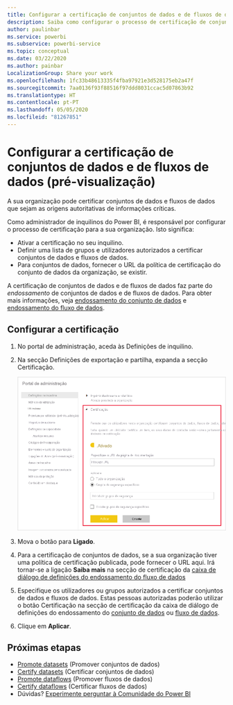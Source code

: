 ```yaml
---
title: Configurar a certificação de conjuntos de dados e de fluxos de dados (pré-visualização)
description: Saiba como configurar o processo de certificação de conjuntos de dados e de fluxos de dados na sua organização.
author: paulinbar
ms.service: powerbi
ms.subservice: powerbi-service
ms.topic: conceptual
ms.date: 03/22/2020
ms.author: painbar
LocalizationGroup: Share your work
ms.openlocfilehash: 1fc33b48613335f4fba97921e3d528175eb2a47f
ms.sourcegitcommit: 7aa0136f93f88516f97ddd8031ccac5d07863b92
ms.translationtype: HT
ms.contentlocale: pt-PT
ms.lasthandoff: 05/05/2020
ms.locfileid: "81267851"
---
```

# <a name="set-up-dataset-and-dataflow-certification-preview"></a>Configurar a certificação de conjuntos de dados e de fluxos de dados (pré-visualização)

A sua organização pode certificar conjuntos de dados e fluxos de dados que sejam as origens autoritativas de informações críticas.

Como administrador de inquilinos do Power BI, é responsável por configurar o processo de certificação para a sua organização. Isto significa:
* Ativar a certificação no seu inquilino.
* Definir uma lista de grupos e utilizadores autorizados a certificar conjuntos de dados e fluxos de dados.
* Para conjuntos de dados, fornecer o URL da política de certificação do conjunto de dados da organização, se existir.

A certificação de conjuntos de dados e de fluxos de dados faz parte do *endossamento* de conjuntos de dados e de fluxos de dados. Para obter mais informações, veja [endossamento do conjunto de dados](../service-datasets-promote.md) e [endossamento do fluxo de dados](../transform-model/service-dataflows-promote-certify.md).


## <a name="set-up-certification"></a>Configurar a certificação

1. No portal de administração, aceda às Definições de inquilino.
1. Na secção Definições de exportação e partilha, expanda a secção Certificação.

   ![Set up dataset and dataflow certification (Configurar a certificação de conjuntos de dados e de fluxos de dados)](media/service-admin-setup-certification/service-admin-certification-setup-dialog.png)

1. Mova o botão para **Ligado**.
1. Para a certificação de conjuntos de dados, se a sua organização tiver uma política de certificação publicada, pode fornecer o URL aqui. Irá tornar-se a ligação **Saiba mais** na secção de certificação da [caixa de diálogo de definições do endossamento do fluxo de dados](../service-datasets-promote.md#request-dataset-certification) 
1. Especifique os utilizadores ou grupos autorizados a certificar conjuntos de dados e fluxos de dados. Estas pessoas autorizadas poderão utilizar o botão Certificação na secção de certificação da caixa de diálogo de definições do endossamento do [conjunto de dados](../service-datasets-promote.md#request-dataset-certification) ou [fluxo de dados](../transform-model/service-dataflows-promote-certify.md#certify-a-dataflow).
1. Clique em **Aplicar**.

## <a name="next-steps"></a>Próximas etapas
* [Promote datasets](../service-datasets-promote.md) (Promover conjuntos de dados)
* [Certify datasets](../service-datasets-certify.md) (Certificar conjuntos de dados)
* [Promote dataflows](../transform-model/service-dataflows-promote-certify.md#promote-a-dataflow) (Promover fluxos de dados)
* [Certify dataflows](../transform-model/service-dataflows-promote-certify.md#certify-a-dataflow) (Certificar fluxos de dados)
* Dúvidas? [Experimente perguntar à Comunidade do Power BI](https://community.powerbi.com/)
